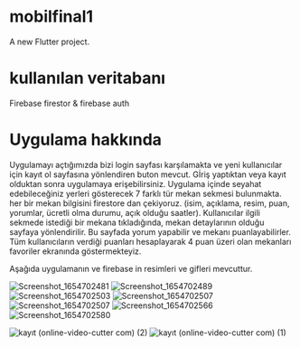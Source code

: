 # mobilfinal1

A new Flutter project.

# kullanılan veritabanı
Firebase firestor & firebase auth

# Uygulama hakkında

Uygulamayı açtığımızda bizi login sayfası karşılamakta ve yeni kullanıcılar için kayıt ol sayfasına yönlendiren buton mevcut.
Gİriş yaptıktan veya kayıt olduktan sonra uygulamaya erişebilirsiniz.
Uygulama içinde seyahat edebileceğiniz yerleri gösterecek 7 farklı tür mekan sekmesi bulunmakta.
her bir mekan bilgisini firestore dan çekiyoruz. (isim, açıklama, resim, puan, yorumlar, ücretli olma durumu, açık olduğu saatler).
Kullanıcılar ilgili sekmede istediği bir mekana tıkladığında, mekan detaylarının olduğu sayfaya yönlendirilir. Bu sayfada yorum yapabilir ve mekanı puanlayabilirler.
Tüm kullanıcıların verdiği puanları hesaplayarak 4 puan üzeri olan mekanları favoriler ekranında göstermekteyiz. 


Aşağıda uygulamanın ve firebase in resimleri ve gifleri mevcuttur.

![Screenshot_1654702481](https://user-images.githubusercontent.com/56955207/172678365-2b59e8be-c262-4ff8-aeb9-025b9b8b25a9.png)
![Screenshot_1654702489](https://user-images.githubusercontent.com/56955207/172678383-92b1bb1d-14f1-45ba-8d62-3a855c881e15.png)
![Screenshot_1654702503](https://user-images.githubusercontent.com/56955207/172678397-2dd0e98c-1de6-4108-9ae9-264103d7c117.png)
![Screenshot_1654702507](https://user-images.githubusercontent.com/56955207/172678407-70b2dba5-da2a-4d7d-bdc0-09cbafb4bbdf.png)
![Screenshot_1654702507](https://user-images.githubusercontent.com/56955207/172678415-3dd6263e-8209-47f2-bead-061571fb9338.png)
![Screenshot_1654702566](https://user-images.githubusercontent.com/56955207/172678426-9def9bdc-cec3-4386-8eee-ac3632a52b4a.png)
![Screenshot_1654702580](https://user-images.githubusercontent.com/56955207/172678438-b913b5c9-41c6-4817-b2c7-c65ff9ea202d.png)


![kayıt (online-video-cutter com) (2)](https://user-images.githubusercontent.com/56955207/172698833-031ef8ec-4296-4941-b3af-de2be308e0b5.gif)
![kayıt (online-video-cutter com) (1)](https://user-images.githubusercontent.com/56955207/172698914-ca3b3a45-7558-46ea-8baa-56f08b1f7add.gif)

